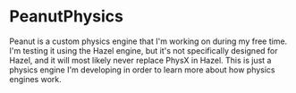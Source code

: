 # PeanutPhysics
Peanut is a custom physics engine that I'm working on during my free time. I'm testing it using the Hazel engine, but it's not specifically designed for Hazel, and it will most likely never replace PhysX in Hazel. This is just a physics engine I'm developing in order to learn more about how physics engines work.
